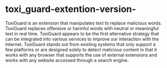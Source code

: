 # toxi_guard-extention-version-
ToxiGuard is an extension that manipulates text to replace malicious words. ToxiGuard replaces offensive or harmful words with neutral or meaningful text in real time. ToxiGuard appears to be the first alternative strategy that can be integrated into various services to improve our interaction with the Internet. ToxiGuard stands out from existing systems that only support a few platforms or are designed solely to detect malicious content in that it works with any browser that supports the use of external extensions and works with any website accessed through a search engine.

